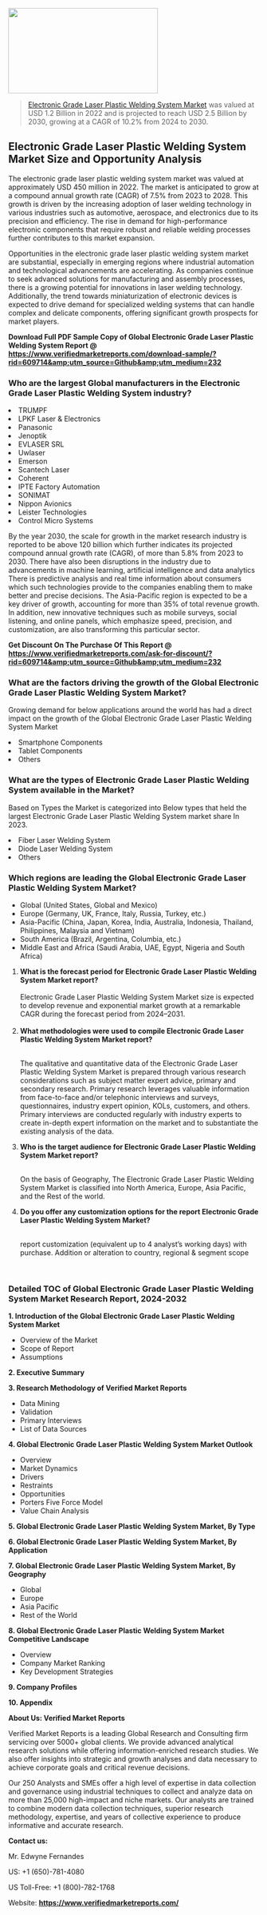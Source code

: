 
<img src="https://ffe5etoiles.com/wp-content/uploads/2024/12/MST1-300x171.png" alt="" width="300" height="171" class="alignnone size-medium wp-image-20088" /><blockquote><p><p><a href="https://www.verifiedmarketreports.com/download-sample/?rid=609714&utm_source=Github&utm_medium=232" target="_blank">Electronic Grade Laser Plastic Welding System Market</a> was valued at USD 1.2 Billion in 2022 and is projected to reach USD 2.5 Billion by 2030, growing at a CAGR of 10.2% from 2024 to 2030.</p></blockquote><p><h2>Electronic Grade Laser Plastic Welding System Market Size and Opportunity Analysis</h2><p>The electronic grade laser plastic welding system market was valued at approximately USD 450 million in 2022. The market is anticipated to grow at a compound annual growth rate (CAGR) of 7.5% from 2023 to 2028. This growth is driven by the increasing adoption of laser welding technology in various industries such as automotive, aerospace, and electronics due to its precision and efficiency. The rise in demand for high-performance electronic components that require robust and reliable welding processes further contributes to this market expansion.</p><p>Opportunities in the electronic grade laser plastic welding system market are substantial, especially in emerging regions where industrial automation and technological advancements are accelerating. As companies continue to seek advanced solutions for manufacturing and assembly processes, there is a growing potential for innovations in laser welding technology. Additionally, the trend towards miniaturization of electronic devices is expected to drive demand for specialized welding systems that can handle complex and delicate components, offering significant growth prospects for market players.</p></p><p class=""><strong>Download Full PDF Sample Copy of Global Electronic Grade Laser Plastic Welding System Report @ <a href="https://www.verifiedmarketreports.com/download-sample/?rid=609714&amp;utm_source=Github&amp;utm_medium=232" target="_blank">https://www.verifiedmarketreports.com/download-sample/?rid=609714&amp;utm_source=Github&amp;utm_medium=232</a></strong></p><h3 id="" class="">Who are the largest Global manufacturers in the Electronic Grade Laser Plastic Welding System industry?</h3><p><li>TRUMPF</li><li> LPKF Laser & Electronics</li><li> Panasonic</li><li> Jenoptik</li><li> EVLASER SRL</li><li> Uwlaser</li><li> Emerson</li><li> Scantech Laser</li><li> Coherent</li><li> IPTE Factory Automation</li><li> SONIMAT</li><li> Nippon Avionics</li><li> Leister Technologies</li><li> Control Micro Systems</li></p><div class=""><div class="" dir="" data-message-author-role="" data-message-id="" data-message-model-slug=""><div class=""><div class=""><div class=""><div class="" dir="" data-message-author-role="" data-message-id="" data-message-model-slug=""><div class=""><div class=""><p>By the year 2030, the scale for growth in the market research industry is reported to be above 120 billion which further indicates its projected compound annual growth rate (CAGR), of more than 5.8% from 2023 to 2030. There have also been disruptions in the industry due to advancements in machine learning, artificial intelligence and data analytics There is predictive analysis and real time information about consumers which such technologies provide to the companies enabling them to make better and precise decisions. The Asia-Pacific region is expected to be a key driver of growth, accounting for more than 35% of total revenue growth. In addition, new innovative techniques such as mobile surveys, social listening, and online panels, which emphasize speed, precision, and customization, are also transforming this particular sector.</p><p><strong>Get Discount On The Purchase Of This Report @&nbsp; <a href="https://www.verifiedmarketreports.com/ask-for-discount/?rid=609714&amp;utm_source=Github&amp;utm_medium=232" target="_blank">https://www.verifiedmarketreports.com/ask-for-discount/?rid=609714&amp;utm_source=Github&amp;utm_medium=232</a></strong></p></div></div></div></div></div></div></div></div><h3 id="" class="">What are the factors driving the growth of the Global Electronic Grade Laser Plastic Welding System Market?</h3><p id="" class="">Growing demand for below applications around the world has had a direct impact on the growth of the Global Electronic Grade Laser Plastic Welding System Market</p><p id="" class=""><li>Smartphone Components</li><li> Tablet Components</li><li> Others</li></p><h3 id="" class="">What are the types of Electronic Grade Laser Plastic Welding System available in the Market?</h3><p id="" class="">Based on Types the Market is categorized into Below types that held the largest Electronic Grade Laser Plastic Welding System market share In 2023.</p><p id="" class=""><li>Fiber Laser Welding System</li><li> Diode Laser Welding System</li><li> Others</li></p><h3 id="" class="">Which regions are leading the Global Electronic Grade Laser Plastic Welding System Market?</h3><ul><li>Global (United States, Global and Mexico)</li><li>Europe (Germany, UK, France, Italy, Russia, Turkey, etc.)</li><li>Asia-Pacific (China, Japan, Korea, India, Australia, Indonesia, Thailand, Philippines, Malaysia and Vietnam)</li><li>South America (Brazil, Argentina, Columbia, etc.)</li><li>Middle East and Africa (Saudi Arabia, UAE, Egypt, Nigeria and South Africa)</li></ul><p><ol><li><strong>What is the forecast period for Electronic Grade Laser Plastic Welding System Market report?<br /></strong><br /><span data-sheets-root="1" data-sheets-value="{&quot;1&quot;:2,&quot;2&quot;:&quot;XXXX size is expected to develop revenue and exponential market growth at a remarkable CAGR during the forecast period from 2024&ndash;2030.&quot;}" data-sheets-userformat="{&quot;2&quot;:12674,&quot;4&quot;:{&quot;1&quot;:2,&quot;2&quot;:16776960},&quot;10&quot;:2,&quot;11&quot;:0,&quot;15&quot;:&quot;Arial&quot;,&quot;16&quot;:12}">Electronic Grade Laser Plastic Welding System Market size is expected to develop revenue and exponential market growth at a remarkable CAGR during the forecast period from 2024&ndash;2031.</span><br /><br /></li><li><strong>What methodologies were used to compile Electronic Grade Laser Plastic Welding System Market report?<br /><br /></strong><p>The qualitative and quantitative data of the&nbsp;Electronic Grade Laser Plastic Welding System Market is prepared through various research considerations such as subject matter expert advice, primary and secondary research. Primary research leverages valuable information from face-to-face and/or telephonic interviews and surveys, questionnaires, industry expert opinion, KOLs, customers, and others. Primary interviews are conducted regularly with industry experts to create in-depth expert information on the market and to substantiate the existing analysis of the data.&nbsp;</p></li><li><strong>Who is the target audience for Electronic Grade Laser Plastic Welding System Market report?<br /><br /></strong><p>On the basis of Geography, The&nbsp;Electronic Grade Laser Plastic Welding System Market is classified into North America, Europe, Asia Pacific, and the Rest of the world.</p></li><li><strong>Do you offer any customization options for the report Electronic Grade Laser Plastic Welding System Market?<br /><br /></strong><p>report customization (equivalent up to 4 analyst&rsquo;s working days) with purchase. Addition or alteration to country, regional &amp; segment scope</p><p>&nbsp;</p></li></ol></p><h3 id="" class="">Detailed TOC of Global Electronic Grade Laser Plastic Welding System Market Research Report, 2024-2032</h3><p id="" class=""><strong>1. Introduction of the Global Electronic Grade Laser Plastic Welding System Market</strong></p><ul><li>Overview of the Market</li><li>Scope of Report</li><li>Assumptions</li></ul><p id="" class=""><strong>2. Executive Summary</strong></p><p id="" class=""><strong>3. Research Methodology of&nbsp;Verified Market Reports</strong></p><ul><li>Data Mining</li><li>Validation</li><li>Primary Interviews</li><li>List of Data Sources</li></ul><p id="" class=""><strong>4. Global Electronic Grade Laser Plastic Welding System Market Outlook</strong></p><ul><li>Overview</li><li>Market Dynamics</li><li>Drivers</li><li>Restraints</li><li>Opportunities</li><li>Porters Five Force Model</li><li>Value Chain Analysis</li></ul><p id="" class=""><strong>5. Global Electronic Grade Laser Plastic Welding System Market, By&nbsp;Type</strong></p><p id="" class=""><strong>6. Global Electronic Grade Laser Plastic Welding System Market, By Application</strong></p><p id="" class=""><strong>7. Global Electronic Grade Laser Plastic Welding System Market, By Geography</strong></p><ul><li>Global</li><li>Europe</li><li>Asia Pacific</li><li>Rest of the World</li></ul><p id="" class=""><strong>8. Global Electronic Grade Laser Plastic Welding System Market Competitive Landscape</strong></p><ul><li>Overview</li><li>Company Market Ranking</li><li>Key Development Strategies</li></ul><p id="" class=""><strong>9. Company Profiles</strong></p><p id="" class=""><strong>10. Appendix</strong></p><p id="" class=""><strong>About Us: Verified Market Reports</strong></p><p id="" class="">Verified Market Reports is a leading Global Research and Consulting firm servicing over 5000+ global clients. We provide advanced analytical research solutions while offering information-enriched research studies. We also offer insights into strategic and growth analyses and data necessary to achieve corporate goals and critical revenue decisions.</p><p id="" class="">Our 250 Analysts and SMEs offer a high level of expertise in data collection and governance using industrial techniques to collect and analyze data on more than 25,000 high-impact and niche markets. Our analysts are trained to combine modern data collection techniques, superior research methodology, expertise, and years of collective experience to produce informative and accurate research.</p><p id="" class=""><strong>Contact us:</strong></p><p id="" class="">Mr. Edwyne Fernandes</p><p id="" class="">US: +1 (650)-781-4080</p><p id="" class="">US Toll-Free: +1 (800)-782-1768</p><p id="" class="">Website: <a target="" data-test-app-aware-link=""><strong>https://www.verifiedmarketreports.com/</strong></a></p>
